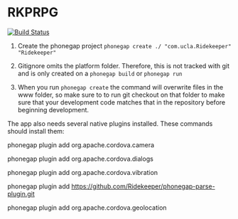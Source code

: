 RKPRPG
======

[![Build Status](https://travis-ci.org/Ridekeeper/RKPRPG.png?branch=master)](https://travis-ci.org/Ridekeeper/RKPRPG)

1. Create the phonegap project
`phonegap create ./ "com.ucla.Ridekeeper" "Ridekeeper"`

2. Gitignore omits the platform folder.
   Therefore, this is not tracked with git and is only created on a `phonegap build` or `phonegap run `
3. When you run `phonegap create` the command will overwrite files in the www folder,
   so make sure to to run git checkout on that folder to make sure that your development code
   matches that in the repository before beginning development.

The app also needs several native plugins installed.  These commands should install them:

phonegap plugin add org.apache.cordova.camera

phonegap plugin add org.apache.cordova.dialogs

phonegap plugin add org.apache.cordova.vibration

phonegap plugin add https://github.com/Ridekeeper/phonegap-parse-plugin.git

phonegap  plugin add org.apache.cordova.geolocation

